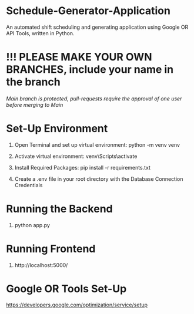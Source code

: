 # Schedule-Generator-Application
An automated shift scheduling and generating application using Google OR API Tools, written in Python. 

# !!! PLEASE MAKE YOUR OWN BRANCHES, include your name in the branch

###### Main branch is protected, pull-requests require the approval of one user before merging to Main ######



# Set-Up Environment
1. Open Terminal and set up virtual environment:
python -m venv venv

2. Activate virtual environment:
venv\Scripts\activate

3. Install Required Packages:
pip install -r requirements.txt

4. Create a .env file in your root directory with the Database Connection Credentials

# Running the Backend
1. python app.py


# Running Frontend
1. http://localhost:5000/ 

# Google OR Tools Set-Up
https://developers.google.com/optimization/service/setup

